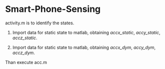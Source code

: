 # Smart-Phone-Sensing

activity.m is to identify the states.

1. Import data for static state to matlab, obtaining *accx_static*, *accy_static*, *accz_static*.

2. Import data for static state to matlab, obtaining *accx_dym*, *accy_dym*, *accz_dym*.

Than execute acc.m
